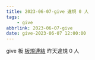 ```yaml
---
title: 2023-06-07-give 違規 0 人
tags:
    - give
abbrlink: 2023-06-07-give
date: give-2023-06-07 12:00:00
---
```

give 板 [板規連結](https://www.ptt.cc/bbs/give/M.1612495900.A.C32.html)
昨天違規 0 人
